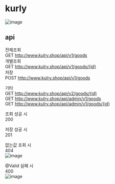 # kurly

![image](https://user-images.githubusercontent.com/46153703/115948416-38baff80-a509-11eb-8b28-11650ff9542d.png)

## api
전체조회  
GET http://www.kulry.shop/api/v1/goods  
개별조회  
GET http://www.kulry.shop/api/v1/goods/{id}  
저장  
POST http://www.kulry.shop/api/v1/goods  

기타  
GET http://www.kulry.shop/api/v2/goods/{id}  
GET http://www.kulry.shop/api/admin/v1/goods  
GET http://www.kulry.shop/api/admin/v1/goods/{id}  

조회 성공 시  
200  

저장 성공 시  
201  

없는값 조회 시  
404  
![image](https://user-images.githubusercontent.com/46153703/115948557-a8c98580-a509-11eb-985e-d53c514a156e.png)  

@Valid 실패 시  
400  
![image](https://user-images.githubusercontent.com/46153703/115948602-f514c580-a509-11eb-866a-ca6bef91a586.png)  
 
